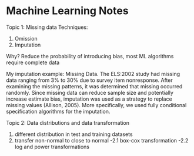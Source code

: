# Machine Learning Notes
Topic 1: Missing data
Techniques: 
1. Omission
2. Imputation

Why? Reduce the probability of introducing bias, most ML algorithms require complete data

My imputation example:
Missing Data. The ELS:2002 study had missing data ranging from 3% to 30% due to survey item nonresponse. After examining the missing patterns, it was determined that missing occurred randomly. Since missing data can reduce sample size and potentially increase estimate bias, imputation was used as a strategy to replace missing values (Allison, 2005). More specifically, we used fully conditional specification algorithms for the imputation. 

Topic 2: Data distributions and data transformation
1. different distribution in test and training datasets
2. transfer non-normal to close to normal 
  -2.1 box-cox transformation
  -2.2 log and power transformations
